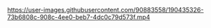 

https://user-images.githubusercontent.com/90883558/190435326-73b6808c-908c-4ee0-beb7-4dc0c79d573f.mp4

